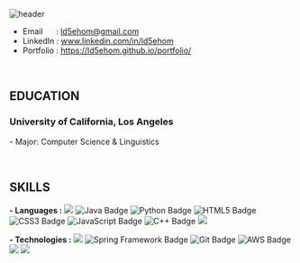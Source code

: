 ![header](https://capsule-render.vercel.app/api?type=waving&height=260&color=2774AE&text=Taewook%20Park&textBg=false&fontAlign=50&fontAlignY=40&animation=twinkling&fontColor=FFD100&desc=Software%20Developer&descAlign=68)
<!--https://capsule-render.vercel.app/-->

- Email &nbsp;&nbsp;&nbsp;&nbsp; : ld5ehom@gmail.com
- LinkedIn : www.linkedin.com/in/ld5ehom
- Portfolio : https://ld5ehom.github.io/portfolio/
<br>

<h2>
  EDUCATION
</h2>
  <h3>University of California, Los Angeles &nbsp;&nbsp; </h3>  
<p>- Major: Computer Science & Linguistics </p>

<br>
    
<h2>
  SKILLS
</h2>

<strong>- Languages :</strong>
<img src="https://img.shields.io/badge/Kotlin-7F52FF?style=flat-square&logo=Kotlin&logoColor=white"/>
<img src="https://img.shields.io/badge/Java-007396?style=flat-square&logo=Java&logoColor=white" alt="Java Badge"/>
<img src="https://img.shields.io/badge/Python-3776AB?style=flat-square&logo=Python&logoColor=white" alt="Python Badge"/>
<img src="https://img.shields.io/badge/HTML5-E34F26?style=flat-square&logo=HTML5&logoColor=white" alt="HTML5 Badge"/>
<img src="https://img.shields.io/badge/CSS3-1572B6?style=flat-square&logo=CSS3&logoColor=white" alt="CSS3 Badge"/>
<img src="https://img.shields.io/badge/JavaScript-F7DF1E?style=flat-square&logo=JavaScript&logoColor=black" alt="JavaScript Badge"/>
<img src="https://img.shields.io/badge/C%2B%2B-F34B7D?style=flat-square&logo=C%2B%2B&logoColor=white" alt="C++ Badge"/>
<img src="https://img.shields.io/badge/Swift-F05138?style=flat-square&logo=Swift&logoColor=white"/></a>

<strong>- Technologies :</strong>
<img src="https://img.shields.io/badge/Android%20Studio-3DDC84?style=flat-square&logo=android-studio&logoColor=white"/>
<img src="https://img.shields.io/badge/Spring%20Framework-6DB33F?style=flat-square&logo=Spring&logoColor=white" alt="Spring Framework Badge"/>
<img src="https://img.shields.io/badge/Git-F05032?style=flat-square&logo=Git&logoColor=white" alt="Git Badge"/>
<img src="https://img.shields.io/badge/AWS-232F3E?style=flat-square&logo=Amazon%20AWS&logoColor=white" alt="AWS Badge"/>
<img src="https://img.shields.io/badge/iOS-000000?style=flat-square&logo=iOS&logoColor=white"/></a>
<img src="https://img.shields.io/badge/Xcode-147EFB?style=flat-square&logo=Xcode&logoColor=white"/></a>



